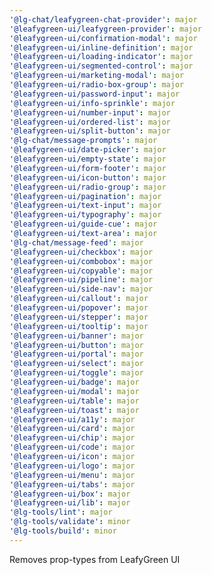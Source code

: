 ```yaml
---
'@lg-chat/leafygreen-chat-provider': major
'@leafygreen-ui/leafygreen-provider': major
'@leafygreen-ui/confirmation-modal': major
'@leafygreen-ui/inline-definition': major
'@leafygreen-ui/loading-indicator': major
'@leafygreen-ui/segmented-control': major
'@leafygreen-ui/marketing-modal': major
'@leafygreen-ui/radio-box-group': major
'@leafygreen-ui/password-input': major
'@leafygreen-ui/info-sprinkle': major
'@leafygreen-ui/number-input': major
'@leafygreen-ui/ordered-list': major
'@leafygreen-ui/split-button': major
'@lg-chat/message-prompts': major
'@leafygreen-ui/date-picker': major
'@leafygreen-ui/empty-state': major
'@leafygreen-ui/form-footer': major
'@leafygreen-ui/icon-button': major
'@leafygreen-ui/radio-group': major
'@leafygreen-ui/pagination': major
'@leafygreen-ui/text-input': major
'@leafygreen-ui/typography': major
'@leafygreen-ui/guide-cue': major
'@leafygreen-ui/text-area': major
'@lg-chat/message-feed': major
'@leafygreen-ui/checkbox': major
'@leafygreen-ui/combobox': major
'@leafygreen-ui/copyable': major
'@leafygreen-ui/pipeline': major
'@leafygreen-ui/side-nav': major
'@leafygreen-ui/callout': major
'@leafygreen-ui/popover': major
'@leafygreen-ui/stepper': major
'@leafygreen-ui/tooltip': major
'@leafygreen-ui/banner': major
'@leafygreen-ui/button': major
'@leafygreen-ui/portal': major
'@leafygreen-ui/select': major
'@leafygreen-ui/toggle': major
'@leafygreen-ui/badge': major
'@leafygreen-ui/modal': major
'@leafygreen-ui/table': major
'@leafygreen-ui/toast': major
'@leafygreen-ui/a11y': major
'@leafygreen-ui/card': major
'@leafygreen-ui/chip': major
'@leafygreen-ui/code': major
'@leafygreen-ui/icon': major
'@leafygreen-ui/logo': major
'@leafygreen-ui/menu': major
'@leafygreen-ui/tabs': major
'@leafygreen-ui/box': major
'@leafygreen-ui/lib': major
'@lg-tools/lint': major
'@lg-tools/validate': minor
'@lg-tools/build': minor
---
```


Removes prop-types from LeafyGreen UI
